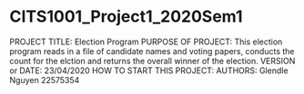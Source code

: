 # CITS1001_Project1_2020Sem1

PROJECT TITLE: Election Program
PURPOSE OF PROJECT: This election program reads in a file of candidate names and voting papers, conducts the count for the elction and 
returns the overall winner of the election. 
VERSION or DATE: 23/04/2020
HOW TO START THIS PROJECT:
AUTHORS: Glendle Nguyen 22575354
